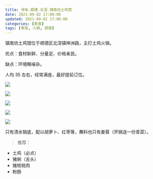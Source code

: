 ```yaml
---
title: 寻味.顺德.北滘.镇南坊土鸡馆
date: 2021-09-02 17:00:00
updated: 2021-09-02 17:00:00
categories: [美食]
tags: [粤菜, 火锅, 顺德]
---
```


镇南坊土鸡馆位于顺德区北滘镇坤洲路，主打土鸡火锅。

优点：食材新鲜、分量足、价格亲民。

缺点：环境略噪杂。

人均 35 左右，经常满座，最好提前订位。

![](https://victorblog.nos-eastchina1.126.net/4001/1/1.jpg)

![](https://victorblog.nos-eastchina1.126.net/4001/1/2.jpg)

![](https://victorblog.nos-eastchina1.126.net/4001/1/3.jpg)

![](https://victorblog.nos-eastchina1.126.net/4001/1/4.jpg)

![](https://victorblog.nos-eastchina1.126.net/4001/1/5.jpg)

只有清水锅底，配以胡萝卜、红枣等，蘸料也只有姜蓉（开锅送一份青菜）。

> 推荐：

+ 土鸡（必点）
+ 猪俐（舌头）
+ 猪核桃肉
+ 粉肠

















